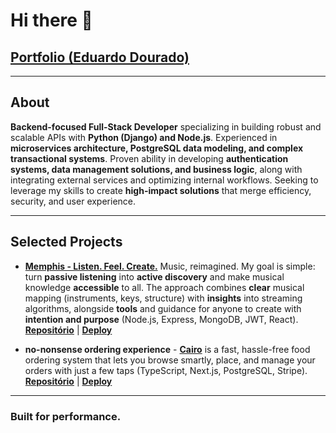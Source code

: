 # Hi there 👋

## [Portfolio (Eduardo Dourado)](https://efdourado.vercel.app/)

---

## About
**Backend-focused Full-Stack Developer** specializing in building robust and scalable APIs with **Python (Django) and Node.js**. Experienced in **microservices architecture, PostgreSQL data modeling, and complex transactional systems**. Proven ability in developing **authentication systems, data management solutions, and business logic**, along with integrating external services and optimizing internal workflows. Seeking to leverage my skills to create **high-impact solutions** that merge efficiency, security, and user experience.

---

## Selected Projects

- [**Memphis - Listen. Feel. Create.**](https://fs-memphis.onrender.com) Music, reimagined. My goal is simple: turn **passive listening** into **active discovery** and make musical knowledge **accessible** to all. The approach combines **clear** musical mapping (instruments, keys, structure) with **insights** into streaming algorithms, alongside **tools** and guidance for anyone to create with **intention and purpose** (Node.js, Express, MongoDB, JWT, React).  [**Repositório**](https://github.com/efdourado/fs-memphis) | [**Deploy**](https://fs-memphis.onrender.com)

- **no-nonsense ordering experience** - [**Cairo**](https://fs-cairo.vercel.app/) is a fast, hassle-free food ordering system that lets you browse smartly, place, and manage your orders with just a few taps (TypeScript, Next.js, PostgreSQL, Stripe). [**Repositório**](https://github.com/efdourado/fs-cairo) | [**Deploy**](https://fs-cairo.vercel.app/)

---

### Built for performance.
